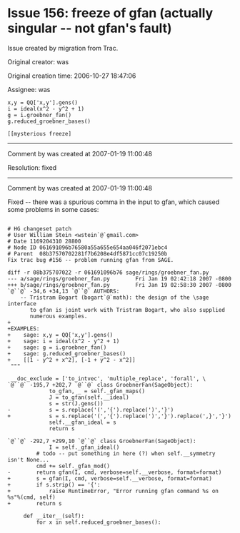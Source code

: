 # Issue 156: freeze of gfan (actually singular -- not gfan's fault)

Issue created by migration from Trac.

Original creator: was

Original creation time: 2006-10-27 18:47:06

Assignee: was


```
x,y = QQ['x,y'].gens() 
i = ideal(x^2 - y^2 + 1)
g = i.groebner_fan()
g.reduced_groebner_bases()

[[mysterious freeze]
```



---

Comment by was created at 2007-01-19 11:00:48

Resolution: fixed


---

Comment by was created at 2007-01-19 11:00:48

Fixed -- there was a spurious comma in the input to gfan, which caused some problems in some cases:


```

# HG changeset patch
# User William Stein <wstein`@`gmail.com>
# Date 1169204310 28800
# Node ID 061691096b76580a55a655e654aa046f2071ebc4
# Parent  08b37570702281f7b6208e4df5871cc07c19250b
Fix trac bug #156 -- problem running gfan from SAGE.

diff -r 08b375707022 -r 061691096b76 sage/rings/groebner_fan.py
--- a/sage/rings/groebner_fan.py        Fri Jan 19 02:42:18 2007 -0800
+++ b/sage/rings/groebner_fan.py        Fri Jan 19 02:58:30 2007 -0800
`@``@` -34,6 +34,13 `@``@` AUTHORS:
    -- Tristram Bogart (bogart`@`math): the design of the \sage interface
       to gfan is joint work with Tristram Bogart, who also supplied
       numerous examples.
+
+EXAMPLES:
+    sage: x,y = QQ['x,y'].gens() 
+    sage: i = ideal(x^2 - y^2 + 1)
+    sage: g = i.groebner_fan()
+    sage: g.reduced_groebner_bases()
+    [[1 - y^2 + x^2], [-1 + y^2 - x^2]]
 """
 
 __doc_exclude = ['to_intvec', 'multiple_replace', 'forall', \
`@``@` -195,7 +202,7 `@``@` class GroebnerFan(SageObject):
             to_gfan, _ = self._gfan_maps()
             J = to_gfan(self.__ideal)
             s = str(J.gens())
-            s = s.replace('(','{').replace(')','}')
+            s = s.replace('(','{').replace(')','}').replace(',}','}')
             self.__gfan_ideal = s
             return s
 
`@``@` -292,7 +299,10 `@``@` class GroebnerFan(SageObject):
             I = self._gfan_ideal()
         # todo -- put something in here (?) when self.__symmetry isn't None...
         cmd += self._gfan_mod()
-        return gfan(I, cmd, verbose=self.__verbose, format=format)
+        s = gfan(I, cmd, verbose=self.__verbose, format=format)
+        if s.strip() == '{':
+            raise RuntimeError, "Error running gfan command %s on %s"%(cmd, self)
+        return s
         
     def __iter__(self):
         for x in self.reduced_groebner_bases():
```

